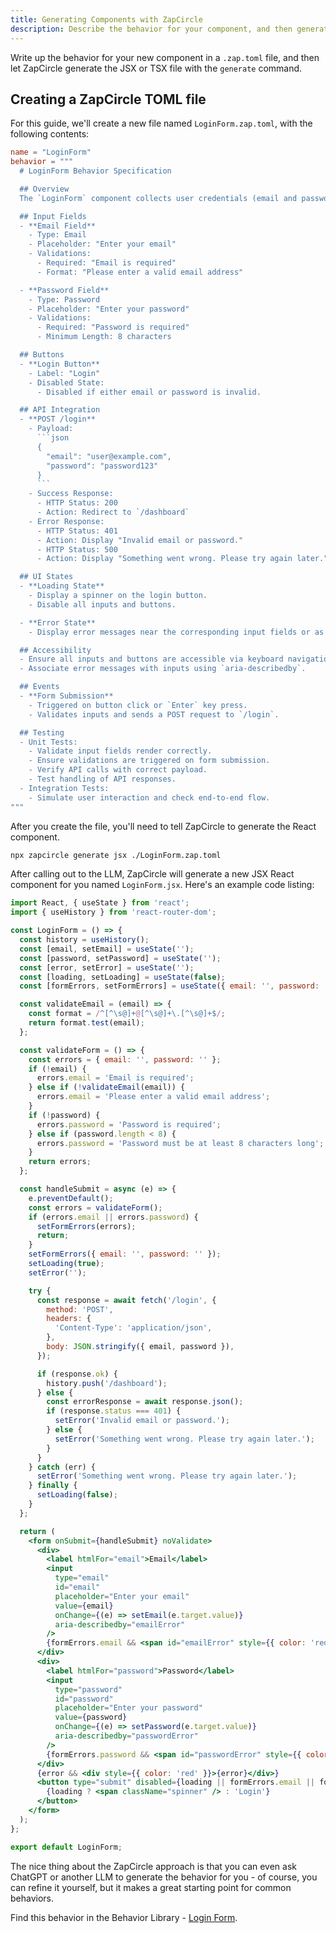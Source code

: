 ```yaml
---
title: Generating Components with ZapCircle
description: Describe the behavior for your component, and then generate the code for the JSX or TSX file
---
```


Write up the behavior for your new component in a `.zap.toml` file, and then let ZapCircle generate the JSX or TSX file with the `generate` command.

## Creating a ZapCircle TOML file

For this guide, we'll create a new file named `LoginForm.zap.toml`, with the following contents:

```toml title=LoginForm.zap.toml
name = "LoginForm"
behavior = """
  # LoginForm Behavior Specification

  ## Overview
  The `LoginForm` component collects user credentials (email and password) and submits them to the `/login` API endpoint. It displays error messages for invalid inputs and server-side errors and redirects to a dashboard upon successful login.

  ## Input Fields
  - **Email Field**
    - Type: Email
    - Placeholder: "Enter your email"
    - Validations:
      - Required: "Email is required"
      - Format: "Please enter a valid email address"

  - **Password Field**
    - Type: Password
    - Placeholder: "Enter your password"
    - Validations:
      - Required: "Password is required"
      - Minimum Length: 8 characters

  ## Buttons
  - **Login Button**
    - Label: "Login"
    - Disabled State:
      - Disabled if either email or password is invalid.

  ## API Integration
  - **POST /login**
    - Payload:
      ```json
      {
        "email": "user@example.com",
        "password": "password123"
      }
      ```
    - Success Response:
      - HTTP Status: 200
      - Action: Redirect to `/dashboard`
    - Error Response:
      - HTTP Status: 401
      - Action: Display "Invalid email or password."
      - HTTP Status: 500
      - Action: Display "Something went wrong. Please try again later."

  ## UI States
  - **Loading State**
    - Display a spinner on the login button.
    - Disable all inputs and buttons.

  - **Error State**
    - Display error messages near the corresponding input fields or as a global error message.

  ## Accessibility
  - Ensure all inputs and buttons are accessible via keyboard navigation.
  - Associate error messages with inputs using `aria-describedby`.

  ## Events
  - **Form Submission**
    - Triggered on button click or `Enter` key press.
    - Validates inputs and sends a POST request to `/login`.

  ## Testing
  - Unit Tests:
    - Validate input fields render correctly.
    - Ensure validations are triggered on form submission.
    - Verify API calls with correct payload.
    - Test handling of API responses.
  - Integration Tests:
    - Simulate user interaction and check end-to-end flow.
"""
```

After you create the file, you'll need to tell ZapCircle to generate the React component.

```bash
npx zapcircle generate jsx ./LoginForm.zap.toml
```

After calling out to the LLM, ZapCircle will generate a new JSX React component for you named `LoginForm.jsx`. Here's an example code listing:

```jsx title=LoginForm.jsx
import React, { useState } from 'react';
import { useHistory } from 'react-router-dom';

const LoginForm = () => {
  const history = useHistory();
  const [email, setEmail] = useState('');
  const [password, setPassword] = useState('');
  const [error, setError] = useState('');
  const [loading, setLoading] = useState(false);
  const [formErrors, setFormErrors] = useState({ email: '', password: '' });

  const validateEmail = (email) => {
    const format = /^[^\s@]+@[^\s@]+\.[^\s@]+$/;
    return format.test(email);
  };

  const validateForm = () => {
    const errors = { email: '', password: '' };
    if (!email) {
      errors.email = 'Email is required';
    } else if (!validateEmail(email)) {
      errors.email = 'Please enter a valid email address';
    }
    if (!password) {
      errors.password = 'Password is required';
    } else if (password.length < 8) {
      errors.password = 'Password must be at least 8 characters long';
    }
    return errors;
  };

  const handleSubmit = async (e) => {
    e.preventDefault();
    const errors = validateForm();
    if (errors.email || errors.password) {
      setFormErrors(errors);
      return;
    }
    setFormErrors({ email: '', password: '' });
    setLoading(true);
    setError('');

    try {
      const response = await fetch('/login', {
        method: 'POST',
        headers: {
          'Content-Type': 'application/json',
        },
        body: JSON.stringify({ email, password }),
      });

      if (response.ok) {
        history.push('/dashboard');
      } else {
        const errorResponse = await response.json();
        if (response.status === 401) {
          setError('Invalid email or password.');
        } else {
          setError('Something went wrong. Please try again later.');
        }
      }
    } catch (err) {
      setError('Something went wrong. Please try again later.');
    } finally {
      setLoading(false);
    }
  };

  return (
    <form onSubmit={handleSubmit} noValidate>
      <div>
        <label htmlFor="email">Email</label>
        <input
          type="email"
          id="email"
          placeholder="Enter your email"
          value={email}
          onChange={(e) => setEmail(e.target.value)}
          aria-describedby="emailError"
        />
        {formErrors.email && <span id="emailError" style={{ color: 'red' }}>{formErrors.email}</span>}
      </div>
      <div>
        <label htmlFor="password">Password</label>
        <input
          type="password"
          id="password"
          placeholder="Enter your password"
          value={password}
          onChange={(e) => setPassword(e.target.value)}
          aria-describedby="passwordError"
        />
        {formErrors.password && <span id="passwordError" style={{ color: 'red' }}>{formErrors.password}</span>}
      </div>
      {error && <div style={{ color: 'red' }}>{error}</div>}
      <button type="submit" disabled={loading || formErrors.email || formErrors.password}>
        {loading ? <span className="spinner" /> : 'Login'}
      </button>
    </form>
  );
};

export default LoginForm;
```

The nice thing about the ZapCircle approach is that you can even ask ChatGPT or another LLM to generate the behavior for you - of course, you can refine it yourself, but it makes a great starting point for common behaviors. 

Find this behavior in the Behavior Library - [Login Form](/behaviors/front-end/login-form/).